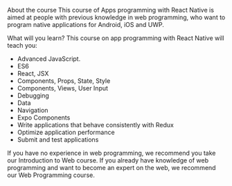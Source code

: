 About the course
This course of Apps programming with React Native is aimed at people with previous knowledge in web programming, who want to program native applications for Android, iOS and UWP.

What will you learn?
This course on app programming with React Native will teach you: 
- Advanced JavaScript. 
- ES6 
- React, JSX 
- Components, Props, State, Style 
- Components, Views, User Input 
- Debugging 
- Data 
- Navigation 
- Expo Components 
- Write applications that behave consistently with Redux 
- Optimize application performance 
- Submit and test applications 

If you have no experience in web programming, we recommend you take our Introduction to Web course. If you already have knowledge of web programming and want to become an expert on the web, we recommend our Web Programming course.
